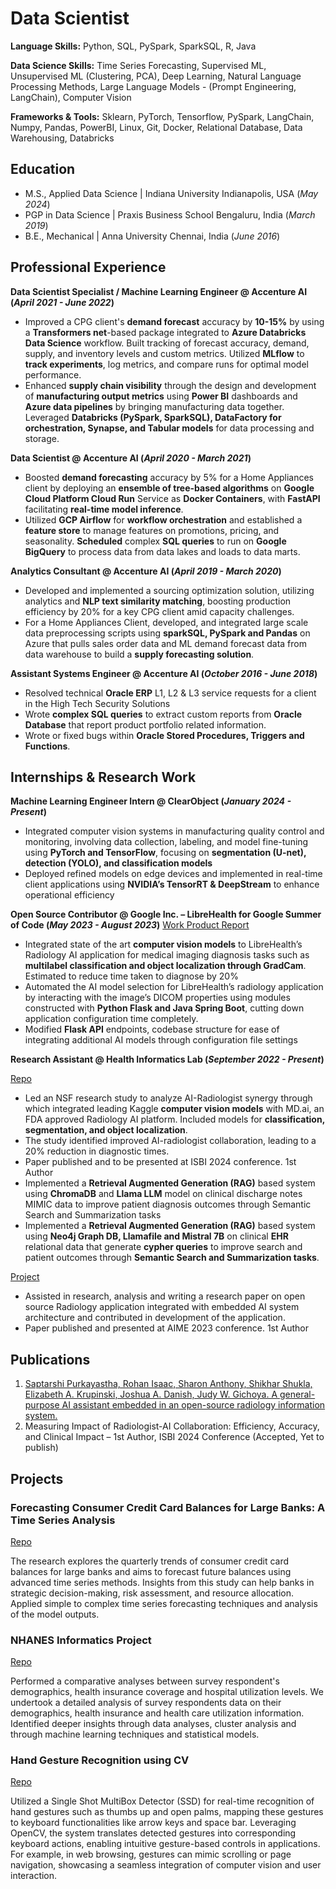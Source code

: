 # Data Scientist

**Language Skills:** Python, SQL, PySpark, SparkSQL, R, Java

**Data Science Skills:** Time Series Forecasting, Supervised ML, Unsupervised ML (Clustering, PCA), Deep Learning, Natural Language Processing Methods, Large Language Models - (Prompt Engineering, LangChain), Computer Vision

**Frameworks & Tools:** Sklearn, PyTorch, Tensorflow, PySpark, LangChain, Numpy, Pandas, PowerBI, Linux, Git, Docker, Relational Database, Data Warehousing, Databricks

## Education
- M.S., Applied Data Science	| Indiana University Indianapolis, USA (_May 2024_)
- PGP in Data Science | Praxis Business School Bengaluru, India (_March 2019_)
- B.E., Mechanical | Anna University Chennai, India (_June 2016_)

## Professional Experience
**Data Scientist Specialist / Machine Learning Engineer @ Accenture AI (_April 2021 - June 2022_)**
- Improved a CPG client's **demand forecast** accuracy by **10-15%** by using a **Transformers net**-based package integrated to **Azure Databricks Data Science** workflow. Built tracking of forecast accuracy, demand, supply, and inventory levels and custom metrics. Utilized **MLflow** to **track experiments**, log metrics, and compare runs for optimal model performance.
- Enhanced **supply chain visibility** through the design and development of **manufacturing output metrics** using **Power BI** dashboards and **Azure data pipelines** by bringing manufacturing data together. Leveraged **Databricks (PySpark, SparkSQL), DataFactory for orchestration, Synapse, and Tabular models** for data processing and storage.

**Data Scientist @ Accenture AI (_April 2020 - March 2021_)**
- Boosted **demand forecasting** accuracy by 5% for a Home Appliances client by deploying an **ensemble of tree-based algorithms** on **Google Cloud Platform Cloud Run** Service as **Docker Containers**, with **FastAPI** facilitating **real-time model inference**. 
- Utilized **GCP Airflow** for **workflow orchestration** and established a **feature store** to manage features on promotions, pricing, and seasonality. **Scheduled** complex **SQL queries** to run on **Google BigQuery** to process data from data lakes and loads to data marts.

**Analytics Consultant @ Accenture AI (_April 2019 - March 2020_)**
- Developed and implemented a sourcing optimization solution, utilizing analytics and **NLP text similarity matching**, boosting production efficiency by 20% for a key CPG client amid capacity challenges.
- For a Home Appliances Client, developed, and integrated large scale data preprocessing scripts using **sparkSQL, PySpark and Pandas** on Azure that pulls sales order data and ML demand forecast data from data warehouse to build a **supply forecasting solution**.

**Assistant Systems Engineer @ Accenture AI (_October 2016 - June 2018_)**
- Resolved technical **Oracle ERP** L1, L2 & L3 service requests for a client in the High Tech Security Solutions
- Wrote **complex SQL queries** to extract custom reports from **Oracle Database** that report product portfolio related information.
- Wrote or fixed bugs within **Oracle Stored Procedures, Triggers and Functions**.

## Internships & Research Work
**Machine Learning Engineer Intern @ ClearObject (_January 2024 - Present_)**

- Integrated computer vision systems in manufacturing quality control and monitoring, involving data collection, labeling, and model fine-tuning using **PyTorch and TensorFlow**, focusing on **segmentation (U-net), detection (YOLO), and classification models**
- Deployed refined models on edge devices and implemented in real-time client applications using **NVIDIA’s TensorRT & DeepStream** to enhance operational efficiency

**Open Source Contributor @ Google Inc. – LibreHealth for Google Summer of Code (_May 2023 - August 2023_)**
[Work Product Report](https://rohanisaac.blogspot.com/2023/08/google-summer-of-code-2023-ai-model.html)

- Integrated state of the art **computer vision models** to LibreHealth’s Radiology AI application for medical imaging diagnosis tasks such as **multilabel classification and object localization through GradCam**. Estimated to reduce time taken to diagnose by 20%
- Automated the AI model selection for LibreHealth’s radiology application by interacting with the image’s DICOM properties using modules constructed with **Python Flask and Java Spring Boot**, cutting down application configuration time completely.
- Modified **Flask API** endpoints, codebase structure for ease of integrating additional AI models through configuration file settings

**Research Assistant @ Health Informatics Lab (_September 2022 - Present_)**

[Repo](https://github.com/rogyizac/MD.ai)

- Led an NSF research study to analyze AI-Radiologist synergy through which integrated leading Kaggle **computer vision models** with MD.ai, an FDA approved Radiology AI platform. Included models for **classification, segmentation, and object localization**.
- The study identified improved AI-radiologist collaboration, leading to a 20% reduction in diagnostic times.
- Paper published and to be presented at ISBI 2024 conference. 1st Author
- Implemented a **Retrieval Augmented Generation (RAG)** based system using **ChromaDB** and **Llama LLM** model on clinical discharge notes MIMIC data to improve patient diagnosis outcomes through Semantic Search and Summarization tasks
- Implemented a **Retrieval Augmented Generation (RAG)** based system using **Neo4j Graph DB, Llamafile and Mistral 7B** on clinical **EHR** relational data that generate **cypher queries** to improve search and patient outcomes through **Semantic Search and Summarization tasks**.

[Project](https://librehealth.io/projects/lh-radiology/)
- Assisted in research, analysis and writing a research paper on open source Radiology application integrated with embedded AI system architecture and contributed in development of the application.
- Paper published and presented at AIME 2023 conference. 1st Author

## Publications
1. [Saptarshi Purkayastha, Rohan Isaac, Sharon Anthony, Shikhar Shukla, Elizabeth A. Krupinski, Joshua A. Danish, Judy W. Gichoya. A general-purpose AI assistant embedded in an open-source radiology information system.](https://doi.org/10.48550/arXiv.2303.10338)
2. Measuring Impact of Radiologist-AI Collaboration: Efficiency, Accuracy, and Clinical Impact – 1st Author, ISBI 2024 Conference (Accepted, Yet to publish)

## Projects

### Forecasting Consumer Credit Card Balances for Large Banks: A Time Series Analysis
[Repo](https://github.com/rogyizac/projects/tree/main/ForecastingConsumerCreditBalances)

The research explores the quarterly trends of consumer credit card balances for large banks and aims to forecast future balances using advanced time series methods. Insights from this study can help banks in strategic decision-making, risk assessment, and resource allocation. Applied simple to complex time series forecasting techniques and analysis of the model outputs.

### NHANES Informatics Project
[Repo](https://github.com/rogyizac/NHANES_informatics_project)

Performed a comparative analyses between survey respondent's demographics, health insurance coverage and hospital utilization levels. We undertook a detailed analysis of survey respondents data on their demographics, health insurance and health care utilization information. Identified deeper insights through data analyses, cluster analysis and through machine learning techniques and statistical models.

### Hand Gesture Recognition using CV
[Repo](https://github.com/rogyizac/Gesture-recognition-using-CV)

Utilized a Single Shot MultiBox Detector (SSD) for real-time recognition of hand gestures such as thumbs up and open palms, mapping these gestures to keyboard functionalities like arrow keys and space bar. Leveraging OpenCV, the system translates detected gestures into corresponding keyboard actions, enabling intuitive gesture-based controls in applications. For example, in web browsing, gestures can mimic scrolling or page navigation, showcasing a seamless integration of computer vision and user interaction.
